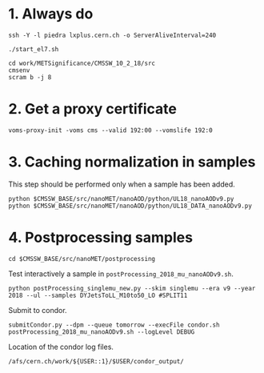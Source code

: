 # 1. Always do

    ssh -Y -l piedra lxplus.cern.ch -o ServerAliveInterval=240
    
    ./start_el7.sh

    cd work/METSignificance/CMSSW_10_2_18/src
    cmsenv
    scram b -j 8
 
# 2. Get a proxy certificate

    voms-proxy-init -voms cms --valid 192:00 --vomslife 192:0

# 3. Caching normalization in samples

This step should be performed only when a sample has been added.

    python $CMSSW_BASE/src/nanoMET/nanoAOD/python/UL18_nanoAODv9.py
    python $CMSSW_BASE/src/nanoMET/nanoAOD/python/UL18_DATA_nanoAODv9.py

# 4. Postprocessing samples

    cd $CMSSW_BASE/src/nanoMET/postprocessing

Test interactively a sample in `postProcessing_2018_mu_nanoAODv9.sh`.

    python postProcessing_singlemu_new.py --skim singlemu --era v9 --year 2018 --ul --samples DYJetsToLL_M10to50_LO #SPLIT11

Submit to condor.

    submitCondor.py --dpm --queue tomorrow --execFile condor.sh postProcessing_2018_mu_nanoAODv9.sh --logLevel DEBUG

Location of the condor log files.

    /afs/cern.ch/work/${USER::1}/$USER/condor_output/
